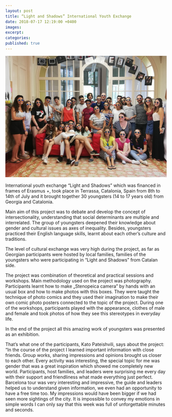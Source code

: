 ```yaml
---
layout: post
title: “Light and Shadows” International Youth Exchange
date: 2018-07-17 12:19:00 +0400
images:
excerpt:
categories:
published: true
---
```


![](/uploads/36814428-10216678699065864-5735251249767383040-o.jpg)

International youth exchange “Light and Shadows” which was financed in frames of Erasmus +, took place in Terrassa, Catalonia, Spain from 8th to 14th of July and it brought together 30 youngsters (14 to 17 years old) from Georgia and Catalonia.

Main aim of this project was to debate and develop the concept of intersectionality, understanding that social determinants are multiple and interrelated. The group of youngsters deepened their knowledge about gender and cultural issues as axes of inequality. Besides, youngsters practiced their English language skills, learnt about each other’s culture and traditions.

The level of cultural exchange was very high during the project, as far as Georgian participants were hosted by local families, families of the youngsters who were participating in “Light and Shadows” from Catalan side.

The project was combination of theoretical and practical sessions and workshops. Main methodology used on the project was photography. Participants learnt how to make „Stenopeica camera” by hands with an usual box and how to make photos with this boxes. They were taught the technique of photo comics and they used their imagination to make their own comic photo posters connected to the topic of the project. During one of the workshops, participants played with the appearance, clothes of male and female and took photos of how they see this stereotypes in everyday life.

In the end of the project all this amazing work of youngsters was presented as an exhibition.

That’s what one of the participants, Kato Pateishvili, says about the project:<br>“In the course of the project I learned important information with close friends. Group works, sharing impressions and opinions brought us closer to each other. Every activity was interesting, the special topic for me was gender that was a great inspiration which showed me completely new world. Participants, host families, and leaders were surprising me every day with their support and friendliness what made everything just perfect. Barcelona tour was very interesting and impressive, the guide and leaders helped us to understand given information, we even had an opportunity to have a free time too. My impressions would have been bigger if we had seen more sightings of the city. It is impossible to convey my emotions in simple words I can only say that this week was full of unforgettable minutes and seconds.